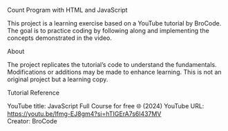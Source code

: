  Count Program with HTML and JavaScript


This project is a learning exercise based on a YouTube tutorial by BroCode. The goal is to practice coding by following along and implementing the concepts demonstrated in the video.

About

 The project replicates the tutorial’s code to understand the fundamentals.
 Modifications or additions may be made to enhance learning.
 This is not an original project but a learning copy.

Tutorial Reference

YouTube title: JavaScript Full Course for free 🌐 (2024)
YouTube URL: https://youtu.be/lfmg-EJ8gm4?si=hTIGErA7s6l437MV  
Creator: BroCode
